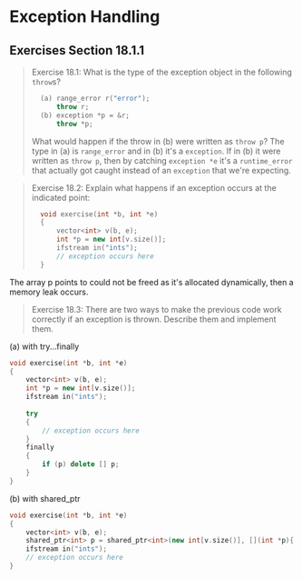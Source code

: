 Exception Handling
==================

Exercises Section 18.1.1
------------------------

>Exercise 18.1: What is the type of the exception object in the following `throw`s?
>```cpp   
>   (a) range_error r("error");
>       throw r;
>   (b) exception *p = &r;
>       throw *p;
>```
>What would happen if the throw in (b) were written as `throw p`?
The type in (a) is `range_error` and in (b) it's a `exception`. If in (b) it were written as `throw p`, then by catching `exception *e` it's a `runtime_error` that actually got caught instead of an `exception` that we're expecting.

>Exercise 18.2: Explain what happens if an exception occurs at the indicated point:
>```cpp
>   void exercise(int *b, int *e)
>   {
>       vector<int> v(b, e);
>       int *p = new int[v.size()];
>       ifstream in("ints");
>       // exception occurs here
>   }
>```
The array p points to could not be freed as it's allocated dynamically, then a memory leak occurs.

>Exercise 18.3: There are two ways to make the previous code work correctly if an exception is thrown. Describe them and implement them.

(a) with try...finally
```cpp
void exercise(int *b, int *e)
{
    vector<int> v(b, e);
    int *p = new int[v.size()];
    ifstream in("ints");
    
    try
    {
        // exception occurs here
    }
    finally
    {
        if (p) delete [] p;
    }
}
```
(b) with shared_ptr
```cpp
void exercise(int *b, int *e)
{
    vector<int> v(b, e);
    shared_ptr<int> p = shared_ptr<int>(new int[v.size()], [](int *p){ delete [] p; });
    ifstream in("ints");
    // exception occurs here
}
```

